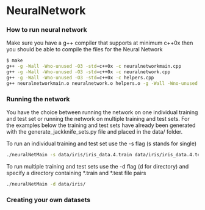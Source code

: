 # NeuralNetwork

### How to run neural network

Make sure you have a g++ compiler that supports at minimum c++0x
then you should be able to compile the files for the Neural Network

``` bash
$ make
g++ -g -Wall -Wno-unused -O3 -std=c++0x -c neuralnetworkmain.cpp
g++ -g -Wall -Wno-unused -O3 -std=c++0x -c neuralnetwork.cpp
g++ -g -Wall -Wno-unused -O3 -std=c++0x -c helpers.cpp
g++ neuralnetworkmain.o neuralnetwork.o helpers.o -g -Wall -Wno-unused -O3 -std=c++0x -lm -o neuralNetMain
```

### Running the network

You have the choice between running the network on one individual training and test set or running the network on multiple training and test sets. For the examples below the training and test sets have already been generated with the generate_jackknife_sets.py file and placed in the data/ folder.

To run an individual training and test set use the -s flag (s stands for single)
``` bash
./neuralNetMain -s data/iris/iris_data.4.train data/iris/iris_data.4.test
```

To run multiple training and test sets use the -d flag (d for directory) and specify a directory containing *.train and *.test file pairs
``` bash
./neuralNetMain -d data/iris/
```

### Creating your own datasets



